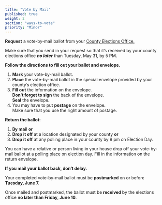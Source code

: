 ```yaml
---
title: "Vote by Mail"
published: true
weight: 2
section: "ways-to-vote"
priority: "Minor"
---
```


**Request** a vote-by-mail ballot from your [County Elections Office.](#section-election-office-contact)

Make sure that you send in your request so that it’s received by your county elections office _**no later**_ than Tuesday, May 31, by 5 PM.   

**Follow the directions to fill out your ballot and envelope.**  
1. **Mark** your vote-by-mail ballot.
2. **Place** the vote-by-mail ballot in the special envelope provided by your county’s election office.
3. **Fill out** the information on the envelope.  
	**Don't forget to sign** the back of the envelope.  
    **Seal** the envelope.  
4. You may have to put **postage** on the envelope.  
	Make sure that you use the right amount of postage.  

**Return the ballot:**
1. **By mail** **or**
2. **Drop it off** at a location designated by your county **or**
3. **Drop it off** at any polling place in your county by 8 pm on Election Day.  

You can have a relative or person living in your house drop off your vote-by-mail ballot at a polling place on election day. Fill in the information on the return envelope.  

**If you mail your ballot back, don’t delay.**  

Your completed vote-by-mail ballot must be **postmarked** on or before **Tuesday, June 7.**

Once mailed and postmarked, the ballot must be **received** by the elections office **no later than Friday, June 10.**
